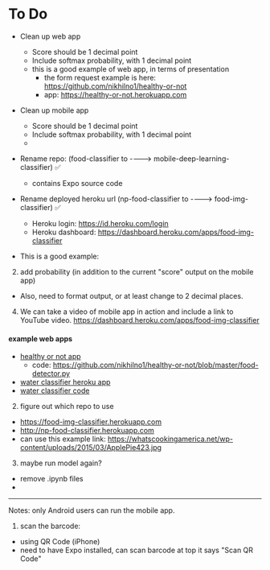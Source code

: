 # To Do

- Clean up web app
  - Score should be 1 decimal point
  - Include softmax probability, with 1 decimal point
  - this is a good example of web app, in terms of presentation
    - the form request example is here: https://github.com/nikhilno1/healthy-or-not
    - app: https://healthy-or-not.herokuapp.com

- Clean up mobile app
  - Score should be 1 decimal point
  - Include softmax probability, with 1 decimal point
  - 
- Rename repo:  (food-classifier to ----> mobile-deep-learning-classifier) ✅
  - contains Expo source code
- Rename deployed heroku url (np-food-classifier to ----> food-img-classifier) ✅
  - Heroku login: https://id.heroku.com/login
  - Heroku dashboard:  https://dashboard.heroku.com/apps/food-img-classifier

- This is a good example:  

2.  add probability (in addition to the current "score" output on the mobile app)
- Also, need to format output, or at least change to 2 decimal places.


4.  We can take a video of mobile app in action and include a link to YouTube video.
https://dashboard.heroku.com/apps/food-img-classifier



#### example web apps
- [healthy or not app](https://healthy-or-not.herokuapp.com)
  - code:  https://github.com/nikhilno1/healthy-or-not/blob/master/food-detector.py
- [water classifier heroku app](https://water-classifier1.herokuapp.com)
- [water classifier code](https://github.com/shankarj67/Water-classifier-fastai)




2. figure out which repo to use  

- https://food-img-classifier.herokuapp.com
- http://np-food-classifier.herokuapp.com
- can use this example link:  https://whatscookingamerica.net/wp-content/uploads/2015/03/ApplePie423.jpg

3.  maybe run model again?
- remove .ipynb files
- 


---

Notes:  only Android users can run the mobile app.  
1. scan the barcode:  
- using QR Code (iPhone)
- need to have Expo installed, can scan barcode at top it says "Scan QR Code"


